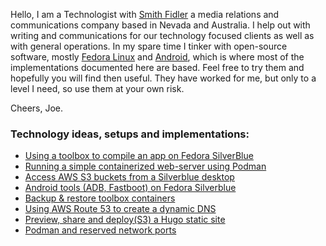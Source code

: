 Hello, I am a Technologist with [Smith Fidler](http://smithfidler.com) a media relations and communications company based in Nevada and Australia. I help out with writing and communications for our technology focused clients as well as with general operations. In my spare time I tinker with open-source software, mostly [Fedora Linux](https://getfedora.org/) and [Android](https://source.android.com/), which is where most of the implementations documented here are based. Feel free to try them and hopefully you will find then useful. They have worked for me, but only to a level I need, so use them at your own risk.

Cheers, Joe.

### Technology ideas, setups and implementations:

* [Using a toolbox to compile an app on Fedora SilverBlue](https://github.com/joefidler/joefidler.github.io/wiki/Compile-a-C-language-app-on-Fedora-Silverblue-using-a-toolbox)
* [Running a simple containerized web-server using Podman](https://github.com/joefidler/joefidler.github.io/wiki/Quick-&-easy-containerized-web-server-with-Podman)
* [Access AWS S3 buckets from a Silverblue desktop](https://github.com/joefidler/joefidler.github.io/wiki/Access-S3-buckets-from-Fedora-SIlverblue)
* [Android tools (ADB, Fastboot) on Fedora Silverblue](https://github.com/joefidler/joefidler.github.io/wiki/Using-Android-tools-(ADB,-Fastboot)-on-Fedora-Silverblue)
* [Backup & restore toolbox containers](https://github.com/joefidler/joefidler.github.io/wiki/Backup-and-restore-Toolbox-containers)
* [Using AWS Route 53 to create a dynamic DNS](https://github.com/joefidler/joefidler.github.io/wiki/Using-AWS-Route-53-to-create-a-dynamic-DNS.)
* [Preview, share and deploy(S3) a Hugo static site](https://github.com/joefidler/joefidler.github.io/wiki/Preview,-share-and-deploy-(to-S3)-a-Hugo-static-web-site)
* [Podman and reserved network ports](https://github.com/joefidler/joefidler.github.io/wiki/Redirecting-network-ports-for-Podman)
